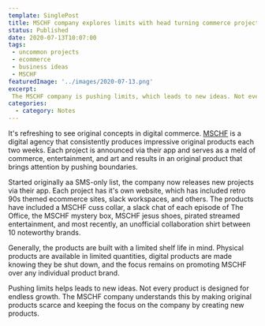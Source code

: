 ```yaml
---
template: SinglePost
title: MSCHF company explores limits with head turning commerce projects
status: Published
date: 2020-07-13T10:07:00
tags:
 - uncommon projects
 - ecommerce
 - business ideas
 - MSCHF
featuredImage: '../images/2020-07-13.png'
excerpt:
 The MSCHF company is pushing limits, which leads to new ideas. Not every product is designed for endless growth. The MSCHF company understands this by making original products scarce and keeping the focus on the company by creating new products.
categories:
  - category: Notes
---
```

It's refreshing to see original concepts in digital commerce. [MSCHF](https://mschf.xyz) is a digital agency that consistently produces impressive original products each two weeks. Each project is announced via their app and serves as a meld of commerce, entertainment, and art and results in an original product that brings attention by pushing boundaries.

Started originally aa SMS-only list, the company now releases new projects via their app. Each project has it's own website, which has included retro 90s themed ecommerce sites, slack workspaces, and others. The products have included a MSCHF cuss collar, a slack chat of each episode of The Office, the MSCHF mystery box, MSCHF jesus shoes, pirated streamed entertainment, and most recently, an unofficial collaboration shirt between 10 noteworthy brands.

Generally, the products are built with a limited shelf life in mind. Physical products are available in limited quantities, digital products are made knowing they be shut down, and the focus remains on promoting MSCHF over any individual product brand.

Pushing limits helps leads to new ideas. Not every product is designed for endless growth. The MSCHF company understands this by making original products scarce and keeping the focus on the company by creating new products.
